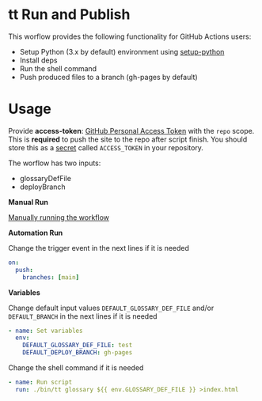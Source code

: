 # tt Run and Publish

This worflow provides the following functionality for GitHub Actions users:

- Setup Python (3.x by default) environment using [setup-python](https://github.com/actions/setup-python)
- Install deps
- Run the shell command
- Push produced files to a branch (gh-pages by default)

# Usage

Provide **access-token**: [GitHub Personal Access Token](https://docs.github.com/en/github/authenticating-to-github/keeping-your-account-and-data-secure/creating-a-personal-access-token) with
  the `repo` scope. This is **required** to push the site to the repo after
  script finish. You should store this as a [secret](https://docs.github.com/en/actions/reference/encrypted-secrets#creating-encrypted-secrets) called `ACCESS_TOKEN`
  in your repository.

The worflow has two inputs:
- glossaryDefFile
- deployBranch

**Manual Run**

[Manually running the workflow](https://docs.github.com/en/actions/managing-workflow-runs/manually-running-a-workflow)

**Automation Run**

Change the trigger event in the next lines if it is needed
```yaml
on:
  push:
    branches: [main]
```
**Variables**

Change default input values `DEFAULT_GLOSSARY_DEF_FILE` and/or `DEFAULT_BRANCH` in the next lines if it is needed
```yaml
- name: Set variables
  env:
    DEFAULT_GLOSSARY_DEF_FILE: test
    DEFAULT_DEPLOY_BRANCH: gh-pages
```

Change the shell command if it is needed
```yaml
- name: Run script
  run: ./bin/tt glossary ${{ env.GLOSSARY_DEF_FILE }} >index.html
```
